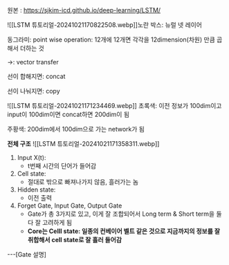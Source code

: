원본 : https://sjkim-icd.github.io/deep-learning/LSTM/


![[LSTM 튜토리얼-20241021170822508.webp]]노란 박스: 뉴럴 넷 레이어

동그라미: point wise operation: 12개에 12개면 각각을 12dimension(차원) 만큼 곱해서 더하는 것

->: vector transfer

선이 합해지면: concat

선이 나눠지면: copy

![[LSTM 튜토리얼-20241021171234469.webp]]
초록색:
이전 정보가 100dim이고 input이 100dim이면 concat하면 200dim이 됨

주황색:
200dim에서 100dim으로 가는 network가 됨

**전체 구조**
![[LSTM 튜토리얼-20241021171358311.webp]]
1) Input X(t):
	- t번째 시간의 단어가 들어감
2)  Cell state:
	- 절대로 밖으로 빠져나가지 않음, 흘러가는 놈
3) Hidden state:
	- 이전 출력
4) Forget Gate, Input Gate, Output Gate
	- Gate가 총 3가지로 있고, 이게 잘 조합되어서 Long term & Short term을 둘 다 잘 고려하게 됨
	- **Core는 Celll state: 일종의 컨베이어 벨트 같은 것으로 지금까지의 정보를 잘 취합해서 cell state로 잘 흘러 들어감**

---\[Gate 설명]
